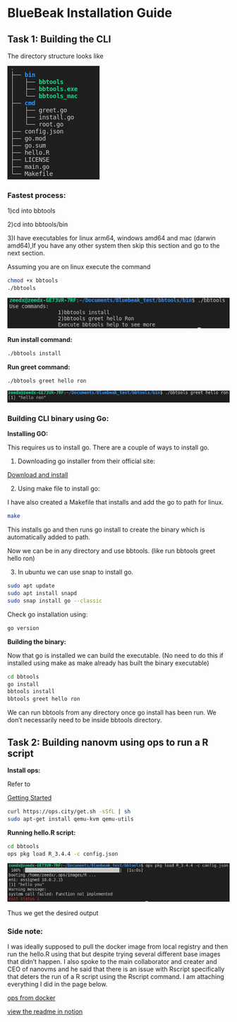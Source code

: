 # BlueBeak Installation Guide

## Task 1: Building the CLI

The directory structure looks like

![Untitled](BlueBeak%20Installation%20Guide%20ff97e6ea437442f8b90b2eb638a38b89/Untitled.png)

### Fastest process:

1)cd into bbtools

2)cd into bbtools/bin

3)I have executables for linux arm64, windows amd64 and mac (darwin amd64),If you have any other system then skip this section and go to the next section.

Assuming you are on linux execute the command

```bash
chmod +x bbtools
./bbtools
```

![Untitled](BlueBeak%20Installation%20Guide%20ff97e6ea437442f8b90b2eb638a38b89/Untitled%201.png)

**Run install command:**

```bash
./bbtools install
```

**Run greet command:**

```bash
./bbtools greet hello ron
```

![Untitled](BlueBeak%20Installation%20Guide%20ff97e6ea437442f8b90b2eb638a38b89/Untitled%202.png)

### Building CLI binary using Go:

**Installing GO:**

This requires us to install go. There are a couple of ways to install go.

1) Downloading go installer from their official site:

[Download and install](https://go.dev/doc/install)

2) Using make file to install go:

I have also created a Makefile that installs and add the go to path for linux.

 

```bash
make
```

This installs go and then runs go install to create the binary which is automatically added to path.

Now we can be in any directory and use bbtools. (like run bbtools greet hello ron)

3) In ubuntu we can use snap to install go.

```bash
sudo apt update
sudo apt install snapd
sudo snap install go --classic
```

Check go installation using:

```bash
go version
```

**Building the binary:**

Now that go is installed we can build the executable. (No need to do this if installed using make as make already has built the binary executable)

```bash
cd bbtools
go install
bbtools install
bbtools greet hello ron
```

We can run bbtools from any directory once go install has been run. We don’t necessarily need to be inside bbtools directory.

## Task 2: Building nanovm using ops to run a R script

**Install ops:**

Refer to 

[Getting Started](https://docs.ops.city/ops/getting_started)

```bash
curl https://ops.city/get.sh -sSfL | sh
sudo apt-get install qemu-kvm qemu-utils
```

**Running hello.R script:**

```bash
cd bbtools
ops pkg load R_3.4.4 -c config.json
```

![Untitled](BlueBeak%20Installation%20Guide%20ff97e6ea437442f8b90b2eb638a38b89/Untitled%203.png)

Thus we get the desired output

### Side note:

I was ideally supposed to pull the docker image from local registry and then run the hello.R using that but despite trying several different base images that didn’t happen. I also spoke to the main collaborator and creater and CEO of nanovms and he said that there is an issue with Rscript specifically that deters the run of a R script using the Rscript command. I am attaching everything I did in the page below.

[ops from docker](https://dot-diplodocus-01b.notion.site/ops-from-docker-f8059a27626149f9a25da179c8481295)

[view the readme in notion](https://dot-diplodocus-01b.notion.site/BlueBeak-Installation-Guide-c2e6157e23cb4cc5875c412b3a686372)
